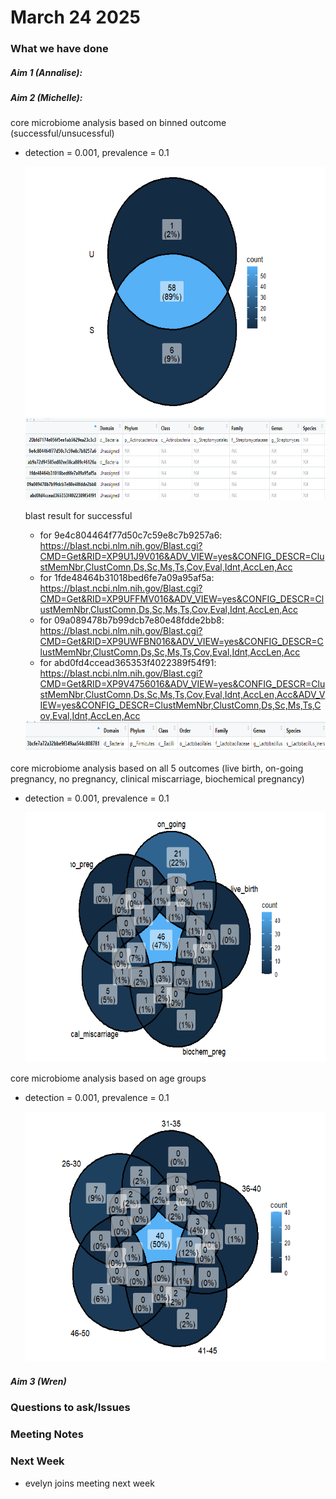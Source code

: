 # March 24 2025

### What we have done

##### Aim 1 (Annalise):


##### Aim 2 (Michelle):
core microbiome analysis based on binned outcome (successful/unsucessful)
- detection = 0.001, prevalence = 0.1
   
  <img src="../images/core_microbiome_outcome.png" height="400" width="600">
  <img src="../images/core_mic_successful.png" height="130" width="800">
  
  blast result for successful
  - for 9e4c804464f77d50c7c59e8c7b9257a6: https://blast.ncbi.nlm.nih.gov/Blast.cgi?CMD=Get&RID=XP9U1J9V016&ADV_VIEW=yes&CONFIG_DESCR=ClustMemNbr,ClustComn,Ds,Sc,Ms,Ts,Cov,Eval,Idnt,AccLen,Acc
  - for 1fde48464b31018bed6fe7a09a95af5a: https://blast.ncbi.nlm.nih.gov/Blast.cgi?CMD=Get&RID=XP9UFFMV016&ADV_VIEW=yes&CONFIG_DESCR=ClustMemNbr,ClustComn,Ds,Sc,Ms,Ts,Cov,Eval,Idnt,AccLen,Acc
  - for 09a089478b7b99dcb7e80e48fdde2bb8: https://blast.ncbi.nlm.nih.gov/Blast.cgi?CMD=Get&RID=XP9UWFBN016&ADV_VIEW=yes&CONFIG_DESCR=ClustMemNbr,ClustComn,Ds,Sc,Ms,Ts,Cov,Eval,Idnt,AccLen,Acc
  - for abd0fd4ccead365353f4022389f54f91: https://blast.ncbi.nlm.nih.gov/Blast.cgi?CMD=Get&RID=XP9V4756016&ADV_VIEW=yes&CONFIG_DESCR=ClustMemNbr,ClustComn,Ds,Sc,Ms,Ts,Cov,Eval,Idnt,AccLen,Acc&ADV_VIEW=yes&CONFIG_DESCR=ClustMemNbr,ClustComn,Ds,Sc,Ms,Ts,Cov,Eval,Idnt,AccLen,Acc


  <img src="../images/core_mic_unsuccessful.png" height="50" width="800">

core microbiome analysis based on all 5 outcomes (live birth, on-going pregnancy, no pregnancy, clinical miscarriage, biochemical pregnancy) 
- detection = 0.001, prevalence = 0.1

  <img src="../images/core_microbiome_all_5_outcomes.png" height="400" width="600">

core microbiome analysis based on age groups 
- detection = 0.001, prevalence = 0.1

  <img src="../images/core_microbiome_agegroups.png" height="400" width="600">

##### Aim 3 (Wren)
### Questions to ask/Issues

### Meeting Notes


### Next Week
- evelyn joins meeting next week
